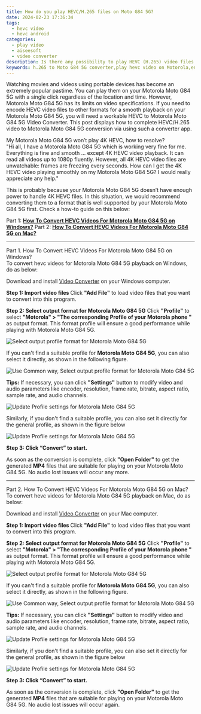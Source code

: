 ```yaml
---
title: How do you play HEVC/H.265 files on Moto G84 5G?
date: 2024-02-23 17:36:34
tags: 
  - hevc video
  - hevc android
categories: 
  - play video
  - aiseesoft
  - video converter
description: Is there any possibility to play HEVC (H.265) video files on Motorola Moto G84 5G? If you are trying to play HEVC files on Motorola Moto G84 5G but experiencing incompatibility issues, you may check a workaround to make HEVC/H.265 files playable on Motorola Moto G84 5G.
keywords: h.265 to Moto G84 5G converter,play hevc video on Motorola,encode h.265 for Motorola Moto G84 5G,hevc to Motorola converter for mac,hevc video android,hevc to Motorola Moto G84 5G converter for mac,h265 to h264 converter android,video converter 720p to 1080p in android,vlc hevc android,hevc file not supported in Motorola Moto G84 5G,convert 4k video to 1080p android,h.265 hevc video converter for android
---
```



<div class="atpl-content atpl-for-aiseesoft-video-converter play-hevc-video-on-android">

<div class="atpl-post-description-part-1">
<div class="tpl-content-sub-paragraph-normal">
    <p>
      Watching movies and videos using portable devices has become an extremely popular pastime. You can play them on your Motorola Moto G84 5G with a single click regardless of the location and time. However, Motorola Moto G84 5G has its limits on video specifications. If you need to encode HEVC video files to other formats for a smooth playback on your Motorola Moto G84 5G, you will need a workable HEVC to Motorola Moto G84 5G Video Converter. This post displays how to complete HEVC/H.265 video to Motorola Moto G84 5G conversion via using such a converter app.
    </p>
  </div>
</div>

<div class="atpl-post-device-model-description">

</div>



<div class="atpl-post-description-part-2">
<div class="tpl-content-sub-paragraph-question">
    My Motorola Moto G84 5G won’t play 4K HEVC, how to resolve?
</div>
<div class="tpl-content-sub-paragraph-question">
    "Hi all, I have a Motorola Moto G84 5G which is working very fine for me. Everything is fine and smooth … except 4K HEVC video playback. It can read all videos up to 1080p fluently. However, all 4K HEVC video files are unwatchable: frames are freezing every seconds. How can I get the 4K HEVC video playing smoothly on my Motorola Moto G84 5G? I would really appreciate any help."
</div>
<div class="tpl-content-sub-paragraph-content">
  <p>
    This is probably because your Motorola Moto G84 5G doesn’t have enough power to handle 4K HEVC files. In this situation, we would recommend converting them to a format that is well supported by your Motorola Moto G84 5G first.
    Check a how-to guide on this below:
  </p>
</div>
</div>


Part 1: <strong><a href="#p1">How To Convert HEVC Videos For Motorola Moto G84 5G on Windows?</a></strong>
Part 2: <strong><a href="#p2">How To Convert HEVC Videos For Motorola Moto G84 5G on Mac?</a></strong>



<!-- Part 1 -->
<a id="p1" name="p1" ></a><hr>

<div class="atpl-step-part-style">Part 1. How To Convert HEVC Videos For Motorola Moto G84 5G on Windows?</div>
To convert hevc videos for Motorola Moto G84 5G playback on Windows, do as below:

Download and install <a class="atpl-step-content-a-style" href="https://tools.techidaily.com/aiseesoft-total-video-converter/" target="_blank" rel="noopener">Video Converter</a> on your Windows computer.

<strong>Step 1: Import video files </strong>
Click <b>"Add File"</b> to load video files that you want to convert into this program.

<strong>Step 2: Select output format for Motorola Moto G84 5G</strong>
Click <b>"Profile"</b> to select <b>"Motorola" > "The corresponding Profile of your Motorola phone "</b> as output format. This format profile will ensure a good performance while playing with Motorola Moto G84 5G.

<img src="https://tools.techidaily.com/images/apps/aiseesoft/video-converter/devices/moto/fv.mp4/win/profile.png" class="atpl-imgstyle" alt="Select output profile format for Motorola Moto G84 5G" />

If you can't find a suitable profile for **Motorola Moto G84 5G**, you can also select it directly, as shown in the following figure.

<img src="https://tools.techidaily.com/images/apps/aiseesoft/video-converter/devices/common_android/fv.mp4/win/profile.png" class="atpl-imgstyle" alt="Use Common way, Select output profile format for Motorola Moto G84 5G" />

<strong>Tips:</strong>
If necessary, you can click <b>"Settings"</b> button to modify video and audio parameters like encoder, resolution, frame rate, bitrate, aspect ratio, sample rate, and audio channels. 

<img src="https://tools.techidaily.com/images/apps/aiseesoft/video-converter/devices/moto/fv.mp4/win/settings-5.png" class="atpl-imgstyle"  alt="Update Profile settings for Motorola Moto G84 5G" />

Similarly, if you don't find a suitable profile, you can also set it directly for the general profile, as shown in the figure below

<img src="https://tools.techidaily.com/images/apps/aiseesoft/video-converter/devices/common_android/fv.mp4/win/settings.png" class="atpl-imgstyle"  alt="Update Profile settings for Motorola Moto G84 5G" />

<strong>Step 3: Click “Convert” to start.</strong>

As soon as the conversion is complete, click <b>"Open Folder"</b> to get the generated <b>MP4</b> files that are suitable for playing on your Motorola Moto G84 5G. No audio lost issues will occur any more.

<!-- Part 2 -->
<a id="p2" name="p2"></a><hr>

<div class="atpl-step-part-style">Part 2. How To Convert HEVC Videos For Motorola Moto G84 5G on Mac?</div>
To convert hevc videos for Motorola Moto G84 5G playback on Mac, do as below:

Download and install <a class="atpl-step-content-a-style" href="https://tools.techidaily.com/aiseesoft-total-video-converter/" target="_blank" rel="noopener">Video Converter</a> on your Mac computer.

<strong>Step 1: Import video files </strong>
Click <b>"Add File"</b> to load video files that you want to convert into this program.

<strong>Step 2: Select output format for Motorola Moto G84 5G</strong>
Click <b>"Profile"</b> to select <b>"Motorola" > "The corresponding Profile of your Motorola phone "</b> as output format. This format profile will ensure a good performance while playing with Motorola Moto G84 5G.

<img src="https://tools.techidaily.com/images/apps/aiseesoft/video-converter/devices/moto/fv.mp4/mac/profile.png" class="atpl-imgstyle" alt="Select output profile format for Motorola Moto G84 5G" />

If you can't find a suitable profile for **Motorola Moto G84 5G**, you can also select it directly, as shown in the following figure.

<img src="https://tools.techidaily.com/images/apps/aiseesoft/video-converter/devices/common_android/fv.mp4/mac/profile.png" class="atpl-imgstyle" alt="Use Common way, Select output profile format for Motorola Moto G84 5G" />

<strong>Tips:</strong>
If necessary, you can click <b>"Settings"</b> button to modify video and audio parameters like encoder, resolution, frame rate, bitrate, aspect ratio, sample rate, and audio channels. 

<img src="https://tools.techidaily.com/images/apps/aiseesoft/video-converter/devices/moto/fv.mp4/mac/settings.png" class="atpl-imgstyle"  alt="Update Profile settings for Motorola Moto G84 5G" />

Similarly, if you don't find a suitable profile, you can also set it directly for the general profile, as shown in the figure below

<img src="https://tools.techidaily.com/images/apps/aiseesoft/video-converter/devices/common_android/fv.mp4/win/settings.png" class="atpl-imgstyle"  alt="Update Profile settings for Motorola Moto G84 5G" />

<strong>Step 3: Click “Convert” to start.</strong>

As soon as the conversion is complete, click <b>"Open Folder"</b> to get the generated <b>MP4</b> files that are suitable for playing on your Motorola Moto G84 5G. No audio lost issues will occur again.


<ins class="adsbygoogle"
     style="display:block"
     data-ad-client="ca-pub-7571918770474297"
     data-ad-slot="8358498916"
     data-ad-format="auto"
     data-full-width-responsive="true"></ins>


</div>